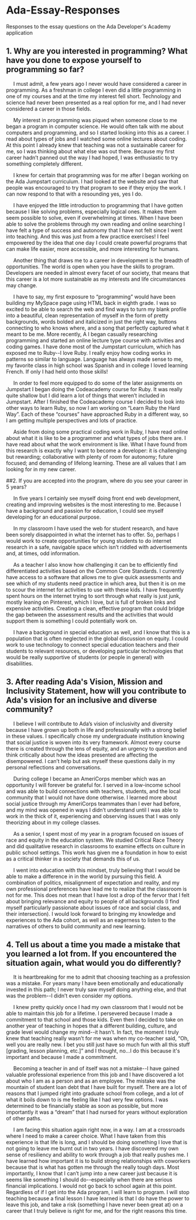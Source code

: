# Ada-Essay-Responses
Responses to the essay questions on the Ada Developer's Academy application


## 1. Why are you interested in programming?  What have you done to expose yourself to programming so far?
&nbsp;&nbsp;&nbsp;&nbsp;&nbsp;I must admit, a few years ago I never would have considered a career in programming.  As a freshman in college I even did a little programming in one of my courses and at the time my interest fell short.  Technology and science had never been presented as a real option for me, and I had never considered a career in those fields. 

&nbsp;&nbsp;&nbsp;&nbsp;&nbsp;My interest in programming was piqued when someone close to me began a program in computer science.  He would often talk with me about computers and programming, and so I started looking into this as a career.  I read about types of jobs and I watched some online lectures about coding.  At this point I already knew that teaching was not a sustainable career for me, so I was thinking about what else was out there.  Because my first career hadn’t panned out the way I had hoped, I was enthusiastic to try something completely different.

&nbsp;&nbsp;&nbsp;&nbsp;&nbsp;I knew for certain that programming was for me after I began working on the Ada Jumpstart curriculum.  I had looked at the website and saw that people was encouraged to try that program to see if they enjoy the work.  I can now respond to that with a resounding yes, yes I do.
 
 &nbsp;&nbsp;&nbsp;&nbsp;&nbsp;I have enjoyed the little introduction to programming that I have gotten because I like solving problems, especially logical ones.  It makes them seem possible to solve, even if overwhelming at times.  When I have been able to solve the problems through my own reading and online searching I have felt a type of success and autonomy that I have not felt since I went into teaching.  And this was just from a few practice exercises!  I feel empowered by the idea that one day I could create powerful programs that can make life easier, more accessible, and more interesting for humans.

&nbsp;&nbsp;&nbsp;&nbsp;&nbsp;Another thing that draws me to a career in development is the breadth of opportunities.  The world is open when you have the skills to program.  Developers are needed in almost every facet of our society, that means that this career is a lot more sustainable as my interests and life circumstances may change. 

&nbsp;&nbsp;&nbsp;&nbsp;&nbsp;I have to say, my first exposure to “programming” would have been building my MySpace page using HTML back in eighth grade.  I was so excited to be able to search the web and find ways to turn my blank profile into a beautiful, clean representation of myself in the form of pretty backgrounds, words bolded and italicized in just the right way, buttons connecting to who knows where, and a song that perfectly captured what it meant to be me. More recently, A I began casually researching programming and started an online lecture type course with activities and coding games.  I have done most of the Jumpstart curriculum, which has exposed me to Ruby--I love Ruby.  I really enjoy how coding works in patterns so similar to language.  Language has always made sense to me, my favorite class in high school was Spanish and in college I loved learning French.  If only I had held onto those skills!

&nbsp;&nbsp;&nbsp;&nbsp;&nbsp;In order to feel more equipped to do some of the later assignments on Jumpstart I began doing the Codeacademy course for Ruby.  It was really quite shallow but I did learn a lot of things that weren’t included in Jumpstart.  After I finished the Codeacademy course I decided to look into other ways to learn Ruby, so now I am working on “Learn Ruby the Hard Way”.  Each of these “courses” have approached Ruby in a different way, so I am getting multiple perspectives and lots of practice.

&nbsp;&nbsp;&nbsp;&nbsp;&nbsp;Aside from doing some practical coding work in Ruby, I have read online about what it is like to be a programmer and what types of jobs there are.  I have read about what the work environment is like.  What I have found from this research is exactly why I want to become a developer: it is challenging but rewarding; collaborative with plenty of room for autonomy; future focused;  and demanding of lifelong learning.  These are all values that I am looking for in my new career.

##2. If you are accepted into the program, where do you see your career in 5 years?

&nbsp;&nbsp;&nbsp;&nbsp;&nbsp;In five years I certainly see myself doing front end web development, creating and improving websites is the most interesting to me.  Because I have a background and passion for education, I could see myself developing for an educational purpose. 

&nbsp;&nbsp;&nbsp;&nbsp;&nbsp;In my classroom I have used the web for student research, and have been sorely disappointed in what the internet has to offer.  So, perhaps I would work to create opportunities for young students to do internet research in a safe, navigable space which isn’t riddled with advertisements and, at times, odd information.

&nbsp;&nbsp;&nbsp;&nbsp;&nbsp;As a teacher I also know how challenging it can be to efficiently find differentiated activities based on the Common Core Standards.  I currently have access to a software that allows me to give quick assessments and see which of my students need practice in which area, but then it is on me to scour the internet for activities to use with these kids.  I have frequently spent hours on the internet trying to sort through what really is just junk, mostly leaning on Pinterest, which I love, but is full of broken links and expensive activities.  Creating a clean, effective program that could bridge the gap between the assessment results and the activities that would support them is something I could potentially work on.

&nbsp;&nbsp;&nbsp;&nbsp;&nbsp;I have a background in special education as well, and I know that this is a population that is often neglected in the global discussion on equity.  I could work to use technology to connect special education teachers and their students to relevant resources, or developing particular technologies that would be really supportive of students (or people in general) with disabilities.

## 3. After reading Ada's Vision, Mission and Inclusivity Statement, how will you contribute to Ada's vision for an inclusive and diverse community?

&nbsp;&nbsp;&nbsp;&nbsp;&nbsp;I believe I will contribute to Ada’s vision of inclusivity and diversity because I have grown up both in life and professionally with a strong belief in these values.  I specifically chose my undergraduate institution knowing that social justice is woven into its very framework.  Almost every course there is created through the lens of equity, and an urgency to question and think critically about how the ideas presented are affecting the disempowered.  I can’t help but ask myself these questions daily in my personal reflections and conversations. 

&nbsp;&nbsp;&nbsp;&nbsp;&nbsp;During college I became an AmeriCorps member which was an opportunity I will forever be grateful for.  I served in a low-income school and was able to build connections with teachers, students, and the local community that I would not have done otherwise.  I learned more about social justice through my AmeriCorps teammates than I ever had before, and my mind was opened in ways I didn’t understand until I was able to work in the thick of it, experiencing and observing issues that I was only theorizing about in my college classes.

&nbsp;&nbsp;&nbsp;&nbsp;&nbsp;As a senior, I spent most of my year in a program focused on issues of race and equity in the education system.  We studied Critical Race Theory and did qualitative research in classrooms to examine effects on culture in public school settings.  This work has given me a foundation in how to exist as a critical thinker in a society that demands this of us.

&nbsp;&nbsp;&nbsp;&nbsp;&nbsp;I went into education with this mindset, truly believing that I would be able to make a difference in in the world by pursuing this field.  A combination of politics, misalignment of expectation and reality, and my own professional preferences have lead me to realize that the classroom is not for me.  This does not mean that I have lost a drop of the fervor that I felt about bringing relevance and equity to people of all backgrounds (I find myself particularly passionate about issues of race and social class, and their intersection).  I would look forward to bringing my knowledge and experiences to the Ada cohort, as well as an eagerness to listen to the narratives of others to build community and new learning.

## 4. Tell us about a time you made a mistake that you learned a lot from.  If you encountered the situation again, what would you do differently?

&nbsp;&nbsp;&nbsp;&nbsp;&nbsp;It is heartbreaking for me to admit that choosing teaching as a profession was a mistake.  For years many I have been emotionally and educationally invested in this path; I never truly saw myself doing anything else, and that was the problem--I didn’t even consider my options.

&nbsp;&nbsp;&nbsp;&nbsp;&nbsp;I knew pretty quickly once I had my own classroom that I would not be able to maintain this job for a lifetime.  I persevered because I made a commitment to that school and those kids.  Even then I decided to take on another year of teaching in hopes that a different building, culture, and grade level would change my mind--it hasn’t.  In fact, the moment I truly knew that teaching really wasn’t for me was when my co-teacher said, “Oh, well you are really new.  I bet you still just have so much fun with all this stuff [grading, lesson planning, etc.]” and I thought, no...I do this because it's important and because I made a commitment. 	

&nbsp;&nbsp;&nbsp;&nbsp;&nbsp;Becoming a teacher in and of itself was not a mistake--I have gained valuable professional experience from this job and I have discovered a lot about who I am as a person and as an employee.  The mistake was the mountain of student loan debt that I have built for myself.  There are a lot of reasons that I jumped right into graduate school from college, and a lot of what it boils down to is me feeling like I had very few options.  I was determined to be financially stable as soon as possible, but more importantly it was a “dream” that I had nursed for years without exploration of other paths.

&nbsp;&nbsp;&nbsp;&nbsp;&nbsp;I am facing this situation again right now, in a way.  I am at a crossroads where I need to make a career choice.  What I have taken from this experience is that life is long, and I should be doing something I love that is not going to leave me burnt out in two years.  I have discovered my own sense of resiliency and ability to work through a job that really pushes me.  I have learned how important it is to build strong relationships with coworkers because that is what has gotten me through the really tough days. Most importantly, I know that I can’t jump into a new career just because it is seems like something I should do--especially when there are serious financial implications.  I would not go back to school again at this point.  Regardless of if I get into the Ada program, I will learn to program.  I will stop teaching because a final lesson I have learned is that I do have the power to leave this job, and take a risk (something I have never been great at) on a career that I truly believe is right for me, and for the right reasons this time.
